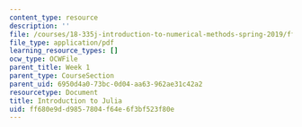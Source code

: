 ```yaml
---
content_type: resource
description: ''
file: /courses/18-335j-introduction-to-numerical-methods-spring-2019/ff680e9dd9857804f64e6f3bf523f80e_Julia-intro.pdf
file_type: application/pdf
learning_resource_types: []
ocw_type: OCWFile
parent_title: Week 1
parent_type: CourseSection
parent_uid: 6950d4a0-73bc-0d04-aa63-962ae31c42a2
resourcetype: Document
title: Introduction to Julia
uid: ff680e9d-d985-7804-f64e-6f3bf523f80e
---
```

